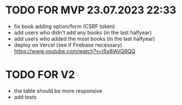 # TODO FOR MVP 23.07.2023 22:33
- fix book adding option/form (CSRF token)
- add users who didn't add any books (in the last halfyear)
- add users who added the most books (in the last halfyear) 
- deploy on Vercel (see if Firebase necessary) https://www.youtube.com/watch?v=I5x8lAVQ8QQ

# TODO FOR V2
- the table should be more responsive
- add tests

